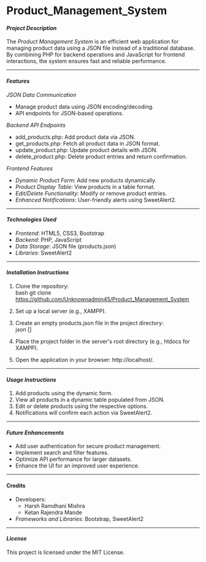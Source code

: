 # Product_Management_System

#### *Project Description*  
The *Product Management System* is an efficient web application for managing product data using a JSON file instead of a traditional database. By combining PHP for backend operations and JavaScript for frontend interactions, the system ensures fast and reliable performance.

---

#### *Features*  

*JSON Data Communication*  
- Manage product data using JSON encoding/decoding.  
- API endpoints for JSON-based operations.  

*Backend API Endpoints*  
- add_products.php: Add product data via JSON.  
- get_products.php: Fetch all product data in JSON format.  
- update_product.php: Update product details with JSON.  
- delete_product.php: Delete product entries and return confirmation.  

*Frontend Features*  
- *Dynamic Product Form*: Add new products dynamically.  
- *Product Display Table*: View products in a table format.  
- *Edit/Delete Functionality*: Modify or remove product entries.  
- *Enhanced Notifications*: User-friendly alerts using SweetAlert2.  

---

#### *Technologies Used*  
- *Frontend*: HTML5, CSS3, Bootstrap 
- *Backend*: PHP, JavaScript   
- *Data Storage*: JSON file (products.json)  
- *Libraries*: SweetAlert2  

---

#### *Installation Instructions*  
1. Clone the repository:  
   bash
   git clone https://github.com/Unknownadmin45/Product_Management_System
     
2. Set up a local server (e.g., XAMPP).  
3. Create an empty products.json file in the project directory:  
   json
   []
     
4. Place the project folder in the server's root directory (e.g., htdocs for XAMPP).  
5. Open the application in your browser: http://localhost/<project-folder>.  

---

#### *Usage Instructions*  
1. Add products using the dynamic form.  
2. View all products in a dynamic table populated from JSON.  
3. Edit or delete products using the respective options.  
4. Notifications will confirm each action via SweetAlert2.  

---

#### *Future Enhancements*  
- Add user authentication for secure product management.  
- Implement search and filter features.  
- Optimize API performance for larger datasets.  
- Enhance the UI for an improved user experience.  

---

#### Credits
- Developers:
  - Harsh Ramdhani Mishra  
  - Ketan Rajendra Mande  
- *Frameworks and Libraries*: Bootstrap, SweetAlert2  

---

#### *License*  
This project is licensed under the MIT License.
